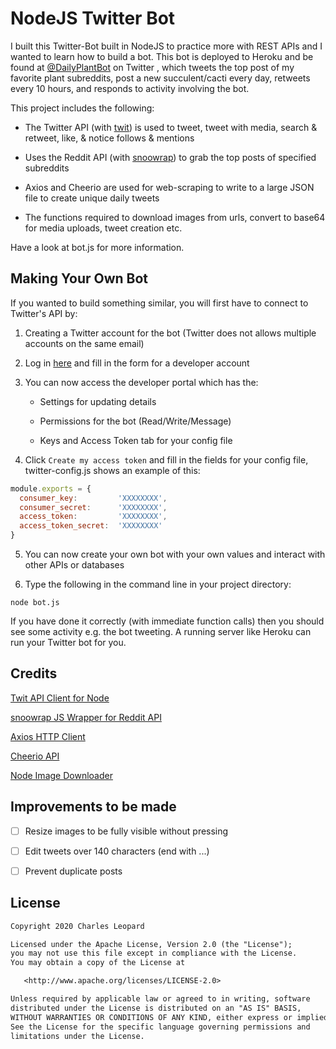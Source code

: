 # NodeJS Twitter Bot

I built this Twitter-Bot built in NodeJS to practice more with REST APIs and I wanted to learn how to build a bot. This bot is deployed to Heroku and be found at [@DailyPlantBot](https://twitter.com/DailyPlantBot) on Twitter , which tweets the top post of my favorite plant subreddits, post a new succulent/cacti every day, retweets every 10 hours, and responds to activity involving the bot.

This project includes the following:

- The Twitter API (with [twit](https://github.com/not-an-aardvark/snoowrap)) is used to tweet, tweet with media, search & retweet, like, & notice follows & mentions

- Uses the Reddit API (with [snoowrap](https://github.com/not-an-aardvark/snoowrap)) to grab the top posts of specified subreddits

- Axios and Cheerio are used for web-scraping to write to a large JSON file to create unique daily tweets

- The functions required to download images from urls, convert to base64 for media uploads, tweet creation etc.

Have a look at bot.js for more information.

## Making Your Own Bot  

If you wanted to build something similar, you will first have to connect to Twitter's API by:

1. Creating a Twitter account for the bot (Twitter does not allows multiple accounts on the same email)

2. Log in [here](https://dev.twitter.com/apps/new) and fill in the form for a developer account

3. You can now access the developer portal which has the:

    - Settings for updating details

    - Permissions for the bot (Read/Write/Message)

    - Keys and Access Token tab for your config file

4. Click `Create my access token` and fill in the fields for your config file, twitter-config.js shows an example of this:

```js
module.exports = {
  consumer_key:         'XXXXXXXX',
  consumer_secret:      'XXXXXXXX',
  access_token:         'XXXXXXXX',
  access_token_secret:  'XXXXXXXX'
}
```

5. You can now create your own bot with your own values and interact with other APIs or databases

6. Type the following in the command line in your project directory:

```node
node bot.js
```

If you have done it correctly (with immediate function calls) then you should see some activity e.g. the bot tweeting. A running server like Heroku can run your Twitter bot for you.

## Credits

[Twit API Client for Node](https://www.npmjs.com/package/twit)

[snoowrap JS Wrapper for Reddit API](https://github.com/not-an-aardvark/snoowrap)

[Axios HTTP Client](https://www.npmjs.com/package/axios)

[Cheerio API](https://www.npmjs.com/package/cheerio)

[Node Image Downloader](https://www.npmjs.com/package/image-downloader)

## Improvements to be made

- [ ] Resize images to be fully visible without pressing

- [ ] Edit tweets over 140 characters (end with ...)

- [ ] Prevent duplicate posts

## License

```txt
Copyright 2020 Charles Leopard

Licensed under the Apache License, Version 2.0 (the "License");
you may not use this file except in compliance with the License.
You may obtain a copy of the License at

   <http://www.apache.org/licenses/LICENSE-2.0>

Unless required by applicable law or agreed to in writing, software
distributed under the License is distributed on an "AS IS" BASIS,
WITHOUT WARRANTIES OR CONDITIONS OF ANY KIND, either express or implied.
See the License for the specific language governing permissions and
limitations under the License.
```

